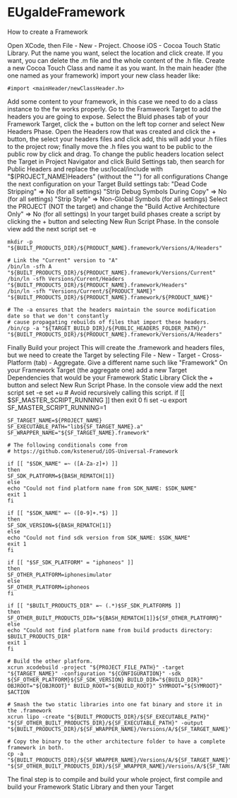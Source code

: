 # EUgaldeFramework

How to create a Framework

Open XCode, then File -  New - Project.
Choose iOS - Cocoa Touch Static Library.
Put the name you want, select the location and click create.
If you want, you can delete the .m file and the whole content of the .h file.
Create a new Cocoa Touch Class and name it as you want.
In the main header (the one named as your framework) import your new class header like:
	
	#import <mainHeader/newClassHeader.h>
	
Add some content to your framework, in this case we need to do a class instance to the fw works properly.
Go to the Framweork Target to add the headers you are going to expose.
Select the Bluid phases tab of your Framework Target, click the + button on the left top corner and select New Headers Phase.
Open the Headers row that was created and click the + button, the select your headers files and click add, this will add your .h files to the project row; finally move the .h files you want to be public to the public row by click and drag.
To change the public headers location select the Target in Project Navigator and click Build Settings tab, then search for Public Headers and replace the usr/local/include with "$(PROJECT_NAME)Headers" (without the "") for all configurations
Change the next configuration on your Target Build settings tab:
	"Dead Code Stripping" => No (for all settings)
	"Strip Debug Symbols During Copy" => No (for all settings)
	"Strip Style" => Non-Global Symbols (for all settings)
Select the PROJECT (NOT the target) and change the "Build Active Architecture Only" => No (for all settings)
In your target build phases create a script by clicking the + button and selecting New Run Script Phase. In the console view add the next script
	set -e

	mkdir -p "${BUILT_PRODUCTS_DIR}/${PRODUCT_NAME}.framework/Versions/A/Headers"

	# Link the "Current" version to "A"
	/bin/ln -sfh A "${BUILT_PRODUCTS_DIR}/${PRODUCT_NAME}.framework/Versions/Current"
	/bin/ln -sfh Versions/Current/Headers "${BUILT_PRODUCTS_DIR}/${PRODUCT_NAME}.framework/Headers"
	/bin/ln -sfh "Versions/Current/${PRODUCT_NAME}" "${BUILT_PRODUCTS_DIR}/${PRODUCT_NAME}.framework/${PRODUCT_NAME}"

	# The -a ensures that the headers maintain the source modification date so that we don't constantly
	# cause propagating rebuilds of files that import these headers.
	/bin/cp -a "${TARGET_BUILD_DIR}/${PUBLIC_HEADERS_FOLDER_PATH}/" "${BUILT_PRODUCTS_DIR}/${PRODUCT_NAME}.framework/Versions/A/Headers"
Finally Build your project
This will create the .framework and headers files, but we need to create the Target by selecting File - New - Target - Cross-Platform (tab) - Aggregate. Give a different name such like "Framework"
On your Framework Target (the aggregate one) add a new Target Dependencies that would be your Framework Static Library
Click the + button and select New Run Script Phase. In the console view add the next script
	set -e
	set +u
	# Avoid recursively calling this script.
	if [[ $SF_MASTER_SCRIPT_RUNNING ]]
	then
	exit 0
	fi
	set -u
	export SF_MASTER_SCRIPT_RUNNING=1

	SF_TARGET_NAME=${PROJECT_NAME}
	SF_EXECUTABLE_PATH="lib${SF_TARGET_NAME}.a"
	SF_WRAPPER_NAME="${SF_TARGET_NAME}.framework"

	# The following conditionals come from
	# https://github.com/kstenerud/iOS-Universal-Framework

	if [[ "$SDK_NAME" =~ ([A-Za-z]+) ]]
	then
	SF_SDK_PLATFORM=${BASH_REMATCH[1]}
	else
	echo "Could not find platform name from SDK_NAME: $SDK_NAME"
	exit 1
	fi

	if [[ "$SDK_NAME" =~ ([0-9]+.*$) ]]
	then
	SF_SDK_VERSION=${BASH_REMATCH[1]}
	else
	echo "Could not find sdk version from SDK_NAME: $SDK_NAME"
	exit 1
	fi

	if [[ "$SF_SDK_PLATFORM" = "iphoneos" ]]
	then
	SF_OTHER_PLATFORM=iphonesimulator
	else
	SF_OTHER_PLATFORM=iphoneos
	fi

	if [[ "$BUILT_PRODUCTS_DIR" =~ (.*)$SF_SDK_PLATFORM$ ]]
	then
	SF_OTHER_BUILT_PRODUCTS_DIR="${BASH_REMATCH[1]}${SF_OTHER_PLATFORM}"
	else
	echo "Could not find platform name from build products directory: $BUILT_PRODUCTS_DIR"
	exit 1
	fi

	# Build the other platform.
	xcrun xcodebuild -project "${PROJECT_FILE_PATH}" -target "${TARGET_NAME}" -configuration "${CONFIGURATION}" -sdk ${SF_OTHER_PLATFORM}${SF_SDK_VERSION} BUILD_DIR="${BUILD_DIR}" OBJROOT="${OBJROOT}" BUILD_ROOT="${BUILD_ROOT}" SYMROOT="${SYMROOT}" $ACTION

	# Smash the two static libraries into one fat binary and store it in the .framework
	xcrun lipo -create "${BUILT_PRODUCTS_DIR}/${SF_EXECUTABLE_PATH}" "${SF_OTHER_BUILT_PRODUCTS_DIR}/${SF_EXECUTABLE_PATH}" -output "${BUILT_PRODUCTS_DIR}/${SF_WRAPPER_NAME}/Versions/A/${SF_TARGET_NAME}"

	# Copy the binary to the other architecture folder to have a complete framework in both.
	cp -a "${BUILT_PRODUCTS_DIR}/${SF_WRAPPER_NAME}/Versions/A/${SF_TARGET_NAME}" "${SF_OTHER_BUILT_PRODUCTS_DIR}/${SF_WRAPPER_NAME}/Versions/A/${SF_TARGET_NAME}"
The final step is to compile and build your whole project, first compile and build your Framework Static Library and then your Target

